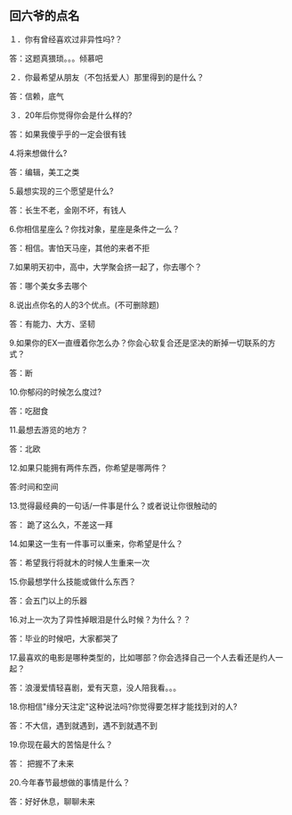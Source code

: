 ## 回六爷的点名 ##

１．你有曾经喜欢过非异性吗?？

答：这题真猥琐。。。倾慕吧

 

２．你最希望从朋友（不包括爱人）那里得到的是什么？

答：信赖，底气

 

３．20年后你觉得你会是什么样的?

答：如果我傻乎乎的一定会很有钱

 

4.将来想做什么?

答：编辑，美工之类

 

5.最想实现的三个愿望是什么?

答：长生不老，金刚不坏，有钱人

 

6.你相信星座么？你找对象，星座是条件之一么？

答：相信。害怕天马座，其他的来者不拒

 

7.如果明天初中，高中，大学聚会挤一起了，你去哪个？

答：哪个美女多去哪个

 

8.说出点你名的人的3个优点。(不可删除题)

答：有能力、大方、坚韧

 

9.如果你的EX一直缠着你怎么办？你会心软复合还是坚决的断掉一切联系的方式？

答：断

 

10.你郁闷的时候怎么度过? 

答：吃甜食

 

11.最想去游览的地方？

答：北欧

 

12.如果只能拥有两件东西，你希望是哪两件？

答:时间和空间

 

13.觉得最经典的一句话/一件事是什么？或者说让你很触动的

答： 跪了这么久，不差这一拜

 

14.如果这一生有一件事可以重来，你希望是什么？

答：希望我行将就木的时候人生重来一次

 

15.你最想学什么技能或做什么东西？

答：会五门以上的乐器

 

16.对上一次为了异性掉眼泪是什么时候？为什么？？

答：毕业的时候吧，大家都哭了

 


 

17.最喜欢的电影是哪种类型的，比如哪部？你会选择自己一个人去看还是约人一起？

答：浪漫爱情轻喜剧，爱有天意，没人陪我看。。。  

 

18.你相信"缘分天注定"这种说法吗?你觉得要怎样才能找到对的人? 

答：不大信，遇到就遇到，遇不到就遇不到

 

19.你现在最大的苦恼是什么？

答： 把握不了未来

 

20.今年春节最想做的事情是什么？

答：好好休息，聊聊未来